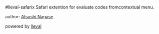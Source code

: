 #lleval-safarix
Safari extention for evaluate codes fromcontextual menu.

author: [Atsushi Nagase](http://ngsdev.org)

powered by [lleval](http://colabv6.dan.co.jp/lleval.html)


